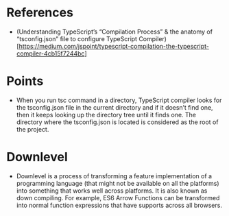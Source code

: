 # References

-   (Understanding TypeScript’s “Compilation Process” & the anatomy of “tsconfig.json” file to configure TypeScript Compiler)[https://medium.com/jspoint/typescript-compilation-the-typescript-compiler-4cb15f7244bc]

# Points

-   When you run tsc command in a directory, TypeScript compiler looks for the tsconfig.json file in the current directory and if it doesn’t find one, then it keeps looking up the directory tree until it finds one. The directory where the tsconfig.json is located is considered as the root of the project.

# Downlevel

-   Downlevel is a process of transforming a feature implementation of a programming language (that might not be available on all the platforms) into something that works well across platforms. It is also known as down compiling. For example, ES6 Arrow Functions can be transformed into normal function expressions that have supports across all browsers.
